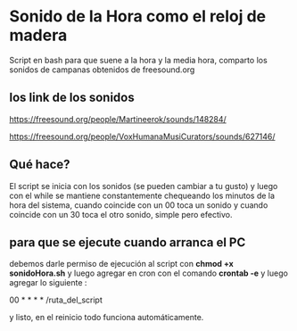 # Sonido de la Hora como el reloj de madera
 Script en bash para que suene a la hora y la media hora, comparto los sonidos de campanas obtenidos de freesound.org
 ## los link de los sonidos
 https://freesound.org/people/Martineerok/sounds/148284/  </p>
 https://freesound.org/people/VoxHumanaMusiCurators/sounds/627146/
 ## Qué hace?
 El script se inicia con los sonidos (se pueden cambiar a tu gusto) y luego con el while se mantiene constantemente chequeando los minutos de la hora del sistema, cuando coincide con un 00 toca un sonido y cuando coincide con un 30 toca el otro sonido, simple pero efectivo.
 ## para que se ejecute cuando arranca el PC
 debemos darle permiso de ejecución al script con **chmod +x sonidoHora.sh** y luego agregar en cron con el comando **crontab -e** y luego agregar lo siguiente : <p>  00 * * * *    /ruta_del_script <p> y listo, en el reinicio todo funciona automáticamente.
 
